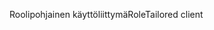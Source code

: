 <span data-ttu-id="65c36-101">Roolipohjainen käyttöliittymä</span><span class="sxs-lookup"><span data-stu-id="65c36-101">RoleTailored client</span></span>